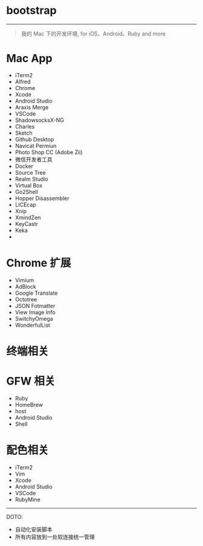 # bootstrap
---
> 我的 Mac 下的开发环境, for iOS、Android、Ruby and more
# Mac App
  - iTerm2
  - Alfred
  - Chrome
  - Xcode
  - Android Studio
  - Araxis Merge
  - VSCode
  - ShadowsocksX-NG
  - Charles
  - Sketch
  - Github Desktop
  - Navicat Permiun
  - Photo Shop CC (Adobe Zii)
  - 微信开发者工具
  - Docker
  - Source Tree
  - Realm Studio
  - Virtual Box
  - Go2Shell
  - Hopper Disassembler
  - LICEcap
  - Xnip
  - XmindZen
  - KeyCastr
  - Keka
  - 
# Chrome 扩展
  - Vimium
  - AdBlock
  - Google Translate
  - Octotree
  - JSON Fotmatter
  - View Image Info
  - SwitchyOmega
  - WonderfulList
# 终端相关
# GFW 相关
  - Ruby
  - HomeBrew
  - host
  - Android Studio
  - Shell
# 配色相关
 - iTerm2
 - Vim
 - Xcode
 - Android Studio
 - VSCode
 - RubyMine
 ---
 DOTO:
 - 自动化安装脚本
 - 所有内容放到一处软连接统一管理

